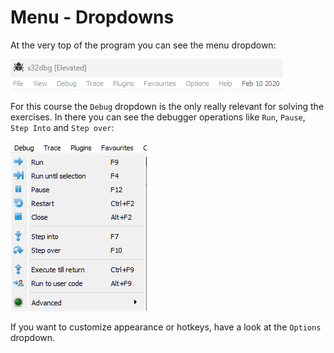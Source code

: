 # Menu - Dropdowns
At the very top of the program you can see the menu dropdown:

![Menu Dropdown](../images/menu_dropdowns.png)

For this course the ```Debug``` dropdown is the only really relevant for solving the exercises. In there you can see the debugger operations like ```Run```, ```Pause```, ```Step Into``` and ```Step over```:

![Debug Dropdown](../images/debug_menu.png)

If you want to customize appearance or hotkeys, have a look at the ```Options``` dropdown.